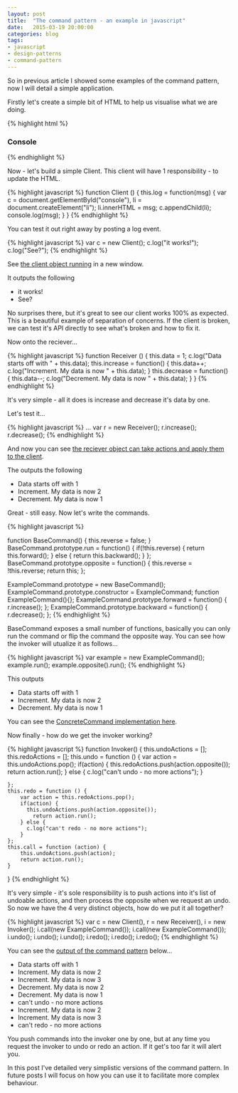 ```yaml
---
layout: post
title:  "The command pattern - an example in javascript"
date:   2015-03-19 20:00:00
categories: blog
tags: 
- javascript
- design-patterns
- command-pattern
---
```


So in previous article I showed some examples of the command pattern, now I will detail a simple application.

Firstly let's create a simple bit of HTML to help us visualise what we are doing.

{% highlight html %}
<h3>Console</h3>
<ul id="console"></ul>
{% endhighlight %}

Now - let's build a simple Client. This client will have 1 responsibility - to update the HTML.

{% highlight javascript %}
function Client () {
    this.log = function(msg) {
        var c = document.getElementById("console"),
            li = document.createElement("li");
        li.innerHTML = msg;
        c.appendChild(li);
        console.log(msg);
    }
}
{% endhighlight %}

You can test it out right away by posting a log event.

{% highlight javascript %}
var c = new Client();
c.log("it works!");
c.log("See?");
{% endhighlight %}

See <a href="http://codepen.io/digiguru/pen/OPrpBg" target="_blank">the client object running</a> in a new window.

It outputs the following

- it works!
- See?

No surprises there, but it's great to see our client works 100% as expected. This is a beautiful example of separation of concerns. If the client is broken, we can test it's API directly to see what's broken and how to fix it.

Now onto the reciever...

{% highlight javascript %}
function Receiver () {
    this.data = 1;
    c.log("Data starts off with " + this.data);
  this.increase = function() {
    this.data++;
    c.log("Increment. My data is now " + this.data);
  }
  this.decrease = function() {
    this.data--;
    c.log("Decrement. My data is now " + this.data);
  }
}
{% endhighlight %}

It's very simple - all it does is increase and decrease it's data by one.

Let's test it...

{% highlight javascript %}
...
var r = new Receiver();
r.increase();
r.decrease();
{% endhighlight %}

And now you can see <a href="http://codepen.io/digiguru/pen/bNOqOa"  target="_blank">the reciever object can take actions and apply them to the client</a>.

The outputs the following

- Data starts off with 1
- Increment. My data is now 2
- Decrement. My data is now 1

Great - still easy. Now let's write the commands.

{% highlight javascript %}

function BaseCommand() {
    this.reverse = false;
}
BaseCommand.prototype.run = function() {
    if(!this.reverse) {
        return this.forward();
    } else {
        return this.backward();
    }
};
BaseCommand.prototype.opposite = function() {
    this.reverse = !this.reverse;
    return this;
};

ExampleCommand.prototype = new BaseCommand();
ExampleCommand.prototype.constructor = ExampleCommand;
function ExampleCommand(){};
ExampleCommand.prototype.forward = function() {
    r.increase();
};
ExampleCommand.prototype.backward = function() {
    r.decrease();
};
{% endhighlight %}

BaseCommand exposes a small number of functions, basically you can only run the command or flip the command the opposite way. You can see how the invoker will utualize it as follows...

{% highlight javascript %}
var example = new ExampleCommand();
example.run();
example.opposite().run();
{% endhighlight %}

This outputs 

- Data starts off with 1
- Increment. My data is now 2
- Decrement. My data is now 1

You can see the <a href="http://codepen.io/digiguru/pen/GgPWzW" target="_blank">ConcreteCommand implementation here</a>.

Now finally - how do we get the invoker working?

{% highlight javascript %}
function Invoker() {
    this.undoActions = [];
    this.redoActions = [];
    this.undo = function () {
        var action = this.undoActions.pop();
        if(action) {
            this.redoActions.push(action.opposite());
            return action.run();
        } else {
          c.log("can't undo - no more actions");
        }

    };
    this.redo = function () {
        var action = this.redoActions.pop();
        if(action) {
          this.undoActions.push(action.opposite());
            return action.run();
        } else {
          c.log("can't redo - no more actions");
        }
    };
    this.call = function (action) {
        this.undoActions.push(action);
        return action.run();
    }
}
{% endhighlight %}

It's very simple - it's sole responsibility is to push actions into it's list of undoable actions, and then process the opposite when we request an undo. So now we have the 4 very distinct objects, how do we put it all together?

{% highlight javascript %}
var c = new Client(),
    r = new Receiver(),
    i = new Invoker(); 
i.call(new ExampleCommand());
i.call(new ExampleCommand());
i.undo();
i.undo();
i.undo();
i.redo();
i.redo();
i.redo();
{% endhighlight %}

You can see the <a href="http://codepen.io/digiguru/pen/XJoMZO" target="_blank">output of the command pattern</a> below...

- Data starts off with 1
- Increment. My data is now 2
- Increment. My data is now 3
- Decrement. My data is now 2
- Decrement. My data is now 1
- can't undo - no more actions
- Increment. My data is now 2
- Increment. My data is now 3
- can't redo - no more actions

You push commands into the invoker one by one, but at any time you request the invoker to undo or redo an action. If it get's too far it will alert you.

In this post I've detailed very simplistic versions of the command pattern. In future posts I will focus on how you can use it to facilitate more complex behaviour.


